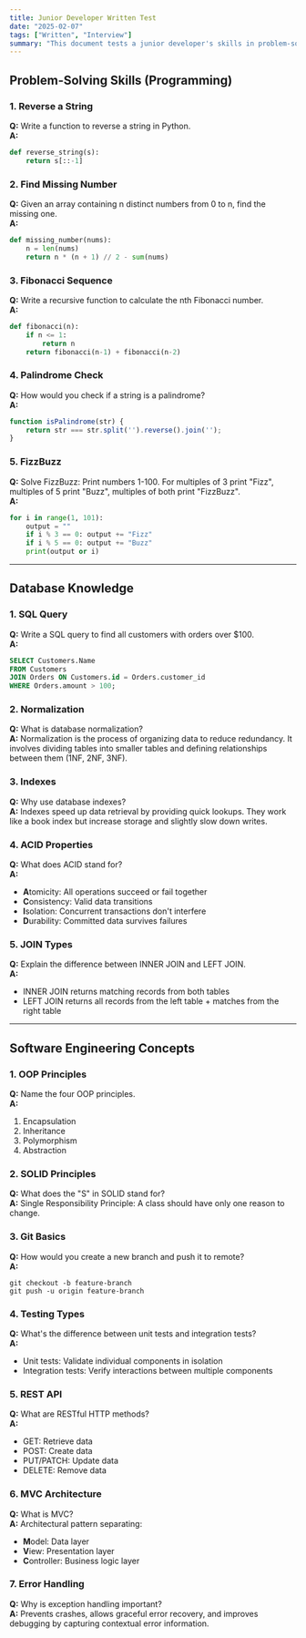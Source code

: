 ```yaml
---
title: Junior Developer Written Test
date: "2025-02-07"
tags: ["Written", "Interview"]
summary: "This document tests a junior developer's skills in problem-solving, databases, and software engineering with coding challenges, SQL queries, and key principles."
---
```

## Problem-Solving Skills (Programming)

### 1. Reverse a String
**Q:** Write a function to reverse a string in Python.  
**A:** 
```python
def reverse_string(s):
    return s[::-1]
```

### 2. Find Missing Number
**Q:** Given an array containing n distinct numbers from 0 to n, find the missing one.  
**A:**
```python
def missing_number(nums):
    n = len(nums)
    return n * (n + 1) // 2 - sum(nums)
```

### 3. Fibonacci Sequence
**Q:** Write a recursive function to calculate the nth Fibonacci number.  
**A:**
```python
def fibonacci(n):
    if n <= 1:
        return n
    return fibonacci(n-1) + fibonacci(n-2)
```

### 4. Palindrome Check
**Q:** How would you check if a string is a palindrome?  
**A:**
```javascript
function isPalindrome(str) {
    return str === str.split('').reverse().join('');
}
```

### 5. FizzBuzz
**Q:** Solve FizzBuzz: Print numbers 1-100. For multiples of 3 print "Fizz", multiples of 5 print "Buzz", multiples of both print "FizzBuzz".  
**A:**
```python
for i in range(1, 101):
    output = ""
    if i % 3 == 0: output += "Fizz"
    if i % 5 == 0: output += "Buzz"
    print(output or i)
```

---

## Database Knowledge

### 1. SQL Query
**Q:** Write a SQL query to find all customers with orders over $100.  
**A:**
```sql
SELECT Customers.Name 
FROM Customers
JOIN Orders ON Customers.id = Orders.customer_id
WHERE Orders.amount > 100;
```

### 2. Normalization
**Q:** What is database normalization?  
**A:** Normalization is the process of organizing data to reduce redundancy. It involves dividing tables into smaller tables and defining relationships between them (1NF, 2NF, 3NF).

### 3. Indexes
**Q:** Why use database indexes?  
**A:** Indexes speed up data retrieval by providing quick lookups. They work like a book index but increase storage and slightly slow down writes.

### 4. ACID Properties
**Q:** What does ACID stand for?  
**A:** 
- **A**tomicity: All operations succeed or fail together
- **C**onsistency: Valid data transitions
- **I**solation: Concurrent transactions don't interfere
- **D**urability: Committed data survives failures

### 5. JOIN Types
**Q:** Explain the difference between INNER JOIN and LEFT JOIN.  
**A:** 
- INNER JOIN returns matching records from both tables
- LEFT JOIN returns all records from the left table + matches from the right table

---

## Software Engineering Concepts

### 1. OOP Principles
**Q:** Name the four OOP principles.  
**A:** 
1. Encapsulation
2. Inheritance
3. Polymorphism
4. Abstraction

### 2. SOLID Principles
**Q:** What does the "S" in SOLID stand for?  
**A:** Single Responsibility Principle: A class should have only one reason to change.

### 3. Git Basics
**Q:** How would you create a new branch and push it to remote?  
**A:**
```
git checkout -b feature-branch
git push -u origin feature-branch
```

### 4. Testing Types
**Q:** What's the difference between unit tests and integration tests?  
**A:** 
- Unit tests: Validate individual components in isolation
- Integration tests: Verify interactions between multiple components

### 5. REST API
**Q:** What are RESTful HTTP methods?  
**A:** 
- GET: Retrieve data
- POST: Create data
- PUT/PATCH: Update data
- DELETE: Remove data

### 6. MVC Architecture
**Q:** What is MVC?  
**A:** Architectural pattern separating:
- **M**odel: Data layer
- **V**iew: Presentation layer
- **C**ontroller: Business logic layer

### 7. Error Handling
**Q:** Why is exception handling important?  
**A:** Prevents crashes, allows graceful error recovery, and improves debugging by capturing contextual error information.
